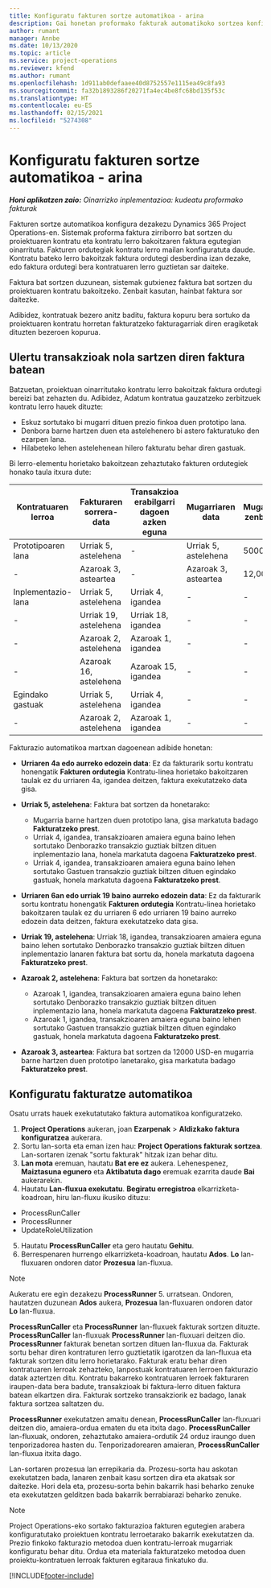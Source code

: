 ```yaml
---
title: Konfiguratu fakturen sortze automatikoa - arina
description: Gai honetan proformako fakturak automatikoko sortzea konfiguratzeari buruzko informazioa eskaintzen du.
author: rumant
manager: Annbe
ms.date: 10/13/2020
ms.topic: article
ms.service: project-operations
ms.reviewer: kfend
ms.author: rumant
ms.openlocfilehash: 1d911ab0defaaee40d8752557e1115ea49c8fa93
ms.sourcegitcommit: fa32b1893286f20271fa4ec4be8fc68bd135f53c
ms.translationtype: HT
ms.contentlocale: eu-ES
ms.lasthandoff: 02/15/2021
ms.locfileid: "5274308"
---
```

# <a name="configure-automatic-invoice-creation---lite"></a>Konfiguratu fakturen sortze automatikoa - arina
 
_**Honi aplikatzen zaio:** Oinarrizko inplementazioa: kudeatu proformako fakturak_

Fakturen sortze automatikoa konfigura dezakezu Dynamics 365 Project Operations-en. Sistemak proforma faktura zirriborro bat sortzen du proiektuaren kontratu eta kontratu lerro bakoitzaren faktura egutegian oinarrituta. Fakturen ordutegiak kontratu lerro mailan konfiguratuta daude. Kontratu bateko lerro bakoitzak faktura ordutegi desberdina izan dezake, edo faktura ordutegi bera kontratuaren lerro guztietan sar daiteke.

Faktura bat sortzen duzunean, sistemak gutxienez faktura bat sortzen du proiektuaren kontratu bakoitzeko. Zenbait kasutan, hainbat faktura sor daitezke.

Adibidez, kontratuak bezero anitz baditu, faktura kopuru bera sortuko da proiektuaren kontratu horretan fakturatzeko fakturagarriak diren eragiketak dituzten bezeroen kopurua.

## <a name="understand-how-transactions-are-included-on-an-invoice"></a>Ulertu transakzioak nola sartzen diren faktura batean 

Batzuetan, proiektuan oinarritutako kontratu lerro bakoitzak faktura ordutegi bereizi bat zehazten du. Adibidez, Adatum kontratua gauzatzeko zerbitzuek kontratu lerro hauek dituzte:

- Eskuz sortutako bi mugarri dituen prezio finkoa duen prototipo lana.
- Denbora barne hartzen duen eta astelehenero bi astero fakturatuko den ezarpen lana.
- Hilabeteko lehen astelehenean hilero fakturatu behar diren gastuak.

Bi lerro-elementu horietako bakoitzean zehaztutako fakturen ordutegiek honako taula itxura dute:

| Kontratuaren lerroa | Fakturaren sorrera-data | Transakzioa erabilgarri dagoen azken eguna | Mugarriaren data | Mugarriaren zenbatekoa |
| --- | --- | --- | --- | --- |
| Prototipoaren lana | Urriak 5, astelehena | - | Urriak 5, astelehena | 5000 USD |
| - | Azaroak 3, asteartea | - | Azaroak 3, asteartea | 12,000 USD |
| Inplementazio-lana | Urriak 5, astelehena | Urriak 4, igandea | - | - |
| - | Urriak 19, astelehena | Urriak 18, igandea | - | - |
| - | Azaroak 2, astelehena | Azaroak 1, igandea | - | - |
| - | Azaroak 16, astelehena | Azaroak 15, igandea | - | - |
| Egindako gastuak | Urriak 5, astelehena | Urriak 4, igandea | - | - |
| - | Azaroak 2, astelehena | Azaroak 1, igandea | - | - |

Fakturazio automatikoa martxan dagoenean adibide honetan:

- **Urriaren 4a edo aurreko edozein data**: Ez da fakturarik sortu kontratu honengatik **Fakturen ordutegia** Kontratu-linea horietako bakoitzaren taulak ez du urriaren 4a, igandea deitzen, faktura exekutatzeko data gisa.
- **Urriak 5, astelehena**: Faktura bat sortzen da honetarako:

    - Mugarria barne hartzen duen prototipo lana, gisa markatuta badago **Fakturatzeko prest**.
    - Urriak 4, igandea, transakzioaren amaiera eguna baino lehen sortutako Denborazko transakzio guztiak biltzen dituen inplementazio lana, honela markatuta dagoena **Fakturatzeko prest**.
    - Urriak 4, igandea, transakzioaren amaiera eguna baino lehen sortutako Gastuen transakzio guztiak biltzen dituen egindako gastuak, honela markatuta dagoena **Fakturatzeko prest**.
  
- **Urriaren 6an edo urriak 19 baino aurreko edozein data**: Ez da fakturarik sortu kontratu honengatik **Fakturen ordutegia** Kontratu-linea horietako bakoitzaren taulak ez du urriaren 6 edo urriaren 19 baino aurreko edozein data deitzen, faktura exekutatzeko data gisa.
- **Urriak 19, astelehena**: Urriak 18, igandea, transakzioaren amaiera eguna baino lehen sortutako Denborazko transakzio guztiak biltzen dituen inplementazio lanaren faktura bat sortu da, honela markatuta dagoena **Fakturatzeko prest**.
- **Azaroak 2, astelehena**: Faktura bat sortzen da honetarako:

    - Azaroak 1, igandea, transakzioaren amaiera eguna baino lehen sortutako Denborazko transakzio guztiak biltzen dituen inplementazio lana, honela markatuta dagoena **Fakturatzeko prest**.
    - Azaroak 1, igandea, transakzioaren amaiera eguna baino lehen sortutako Gastuen transakzio guztiak biltzen dituen egindako gastuak, honela markatuta dagoena **Fakturatzeko prest**.

- **Azaroak 3, asteartea**: Faktura bat sortzen da 12000 USD-en mugarria barne hartzen duen prototipo lanetarako, gisa markatuta badago **Fakturatzeko prest**.

## <a name="configure-automatic-invoicing"></a>Konfiguratu fakturatze automatikoa

Osatu urrats hauek exekutatutako faktura automatikoa konfiguratzeko.

1. **Project Operations** aukeran, joan **Ezarpenak** > **Aldizkako faktura konfiguratzea** aukerara.
2. Sortu lan-sorta eta eman izen hau: **Project Operations fakturak sortzea**. Lan-sortaren izenak "sortu fakturak" hitzak izan behar ditu.
3. **Lan mota** eremuan, hautatu **Bat ere ez** aukera. Lehenespenez, **Maiztasuna egunero** eta **Aktibatuta dago** eremuak ezarrita daude **Bai** aukerarekin.
4. Hautatu **Lan-fluxua exekutatu**. **Begiratu erregistroa** elkarrizketa-koadroan, hiru lan-fluxu ikusiko dituzu:

- ProcessRunCaller
- ProcessRunner
- UpdateRoleUtilization

5. Hautatu **ProcessRunCaller** eta gero hautatu **Gehitu**.
6. Berrespenaren hurrengo elkarrizketa-koadroan, hautatu **Ados**. **Lo** lan-fluxuaren ondoren dator **Prozesua** lan-fluxua. 

> [!NOTE]
> Aukeratu ere egin dezakezu **ProcessRunner** 5. urratsean. Ondoren, hautatzen duzunean **Ados** aukera, **Prozesua** lan-fluxuaren ondoren dator **Lo** lan-fluxua.

**ProcessRunCaller** eta **ProcessRunner** lan-fluxuek fakturak sortzen dituzte. **ProcessRunCaller** lan-fluxuak **ProcessRunner** lan-fluxuari deitzen dio. **ProcessRunner** fakturak benetan sortzen dituen lan-fluxua da. Fakturak sortu behar diren kontraturen lerro guztietatik igarotzen da lan-fluxua eta fakturak sortzen ditu lerro horietarako. Fakturak eratu behar diren kontratuaren lerroak zehazteko, lanpostuak kontratuaren lerroen fakturazio datak aztertzen ditu. Kontratu bakarreko kontratuaren lerroek fakturaren iraupen-data bera badute, transakzioak bi faktura-lerro dituen faktura batean elkartzen dira. Fakturak sortzeko transakziorik ez badago, lanak faktura sortzea saltatzen du.

**ProcessRunner** exekutatzen amaitu denean, **ProcessRunCaller** lan-fluxuari deitzen dio, amaiera-ordua ematen du eta itxita dago. **ProcessRunCaller** lan-fluxuak, ondoren, zehaztutako amaiera-ordutik 24 orduz iraungo duen tenporizadorea hasten du. Tenporizadorearen amaieran, **ProcessRunCaller** lan-fluxua itxita dago.

Lan-sortaren prozesua lan errepikaria da. Prozesu-sorta hau askotan exekutatzen bada, lanaren zenbait kasu sortzen dira eta akatsak sor daitezke. Hori dela eta, prozesu-sorta behin bakarrik hasi beharko zenuke eta exekutatzen gelditzen bada bakarrik berrabiarazi beharko zenuke.

> [!NOTE]
> Project Operations-eko sortako fakturazioa fakturen egutegien arabera konfiguratutako proiektuen kontratu lerroetarako bakarrik exekutatzen da. Prezio finkoko fakturazio metodoa duen kontratu-lerroak mugarriak konfiguratu behar ditu. Ordua eta materiala fakturatzeko metodoa duen proiektu-kontratuen lerroak fakturen egitaraua finkatuko du.


[!INCLUDE[footer-include](../../includes/footer-banner.md)]